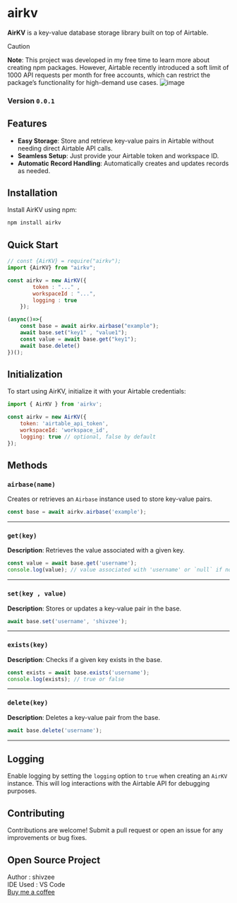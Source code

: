 # airkv
**AirKV** is a key-value database storage library built on top of Airtable.
> [!CAUTION]
> **Note**: This project was developed in my free time to learn more about creating npm packages. However, Airtable recently introduced a soft limit of 1000 API requests per month for free accounts, which can restrict the package’s functionality for high-demand use cases.
![image](https://github.com/user-attachments/assets/b8c1fbb9-b27d-4efa-bde3-55bc2bf89227)


### Version `0.0.1`

## Features

- **Easy Storage**: Store and retrieve key-value pairs in Airtable without needing direct Airtable API calls.
- **Seamless Setup**: Just provide your Airtable token and workspace ID.
- **Automatic Record Handling**: Automatically creates and updates records as needed.

## Installation

Install AirKV using npm:

```bash
npm install airkv
```

## Quick Start
```js
// const {AirKV} = require("airkv");
import {AirKV} from "airkv";

const airkv = new AirKV({
        token : "..." ,
        workspaceId : "...",
        logging : true
    });

(async()=>{
    const base = await airkv.airbase("example");    
    await base.set("key1" , "value1");
    const value = await base.get("key1");
    await base.delete()
})();

```

## Initialization

To start using AirKV, initialize it with your Airtable credentials:

```js
import { AirKV } from 'airkv';

const airkv = new AirKV({
    token: 'airtable_api_token',
    workspaceId: 'workspace_id',
    logging: true // optional, false by default
});
```

## Methods

### `airbase(name)`

Creates or retrieves an `Airbase` instance used to store key-value pairs.

```js
const base = await airkv.airbase('example');
```

---

### `get(key)`

**Description**: Retrieves the value associated with a given key.

```js
const value = await base.get('username');
console.log(value); // value associated with 'username' or `null` if not found
```

---

### `set(key , value)`

**Description**: Stores or updates a key-value pair in the base.

```js
await base.set('username', 'shivzee');
```

---

### `exists(key)`

**Description**: Checks if a given key exists in the base.

```js
const exists = await base.exists('username');
console.log(exists); // true or false
```

---

### `delete(key)`

**Description**: Deletes a key-value pair from the base.

```js
await base.delete('username');
```

---

## Logging

Enable logging by setting the `logging` option to `true` when creating an `AirKV` instance. This will log interactions with the Airtable API for debugging purposes.

## Contributing

Contributions are welcome! Submit a pull request or open an issue for any improvements or bug fixes.

## Open Source Project 
Author : shivzee
<br />
IDE Used : VS Code
<br />
[Buy me a coffee](https://buymeacoffee.com/shivzee)
